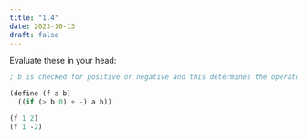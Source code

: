 ```yaml
---
title: "1.4"
date: 2023-10-13
draft: false
---
```


Evaluate these in your head:

```scheme
; b is checked for positive or negative and this determines the operator for a and b

(define (f a b)
  ((if (> b 0) + -) a b))

(f 1 2)
(f 1 -2)
```
